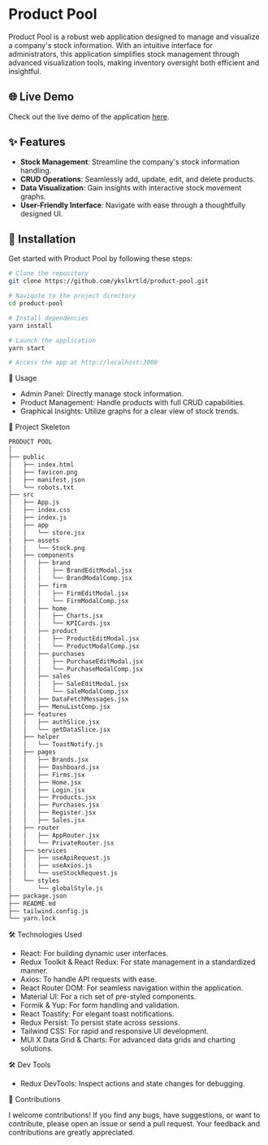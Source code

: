 # Product Pool

  Product Pool is a robust web application designed to manage and visualize a company's stock information. With an intuitive interface for administrators, this application simplifies stock management through advanced visualization tools, making inventory oversight both efficient and insightful.

## 🌐 Live Demo
  Check out the live demo of the application [here](https://product-pool-yksl.vercel.app/).

## ✨ Features

- **Stock Management**: Streamline the company's stock information handling.
- **CRUD Operations**: Seamlessly add, update, edit, and delete products.
- **Data Visualization**: Gain insights with interactive stock movement graphs.
- **User-Friendly Interface**: Navigate with ease through a thoughtfully designed UI.

## 🚀 Installation

  Get started with Product Pool by following these steps:

```bash
# Clone the repository
git clone https://github.com/ykslkrtld/product-pool.git

# Navigate to the project directory
cd product-pool

# Install dependencies
yarn install

# Launch the application
yarn start

# Access the app at http://localhost:3000
```

🔧 Usage

  - Admin Panel: Directly manage stock information.
  - Product Management: Handle products with full CRUD capabilities.
  - Graphical Insights: Utilize graphs for a clear view of stock trends.


📁 Project Skeleton

```bash
PRODUCT POOL
│
├── public
│   ├── index.html
│   ├── favicon.png
│   ├── manifest.json
│   └── robots.txt
├── src
│   ├── App.js
│   ├── index.css
│   ├── index.js
│   ├── app
│   │   └── store.jsx
│   ├── assets
│   │   └── Stock.png
│   ├── components
│   │   ├── brand
│   │   │   ├── BrandEditModal.jsx
│   │   │   └── BrandModalComp.jsx
│   │   ├── firm
│   │   │   ├── FirmEditModal.jsx
│   │   │   └── FirmModalComp.jsx
│   │   ├── home
│   │   │   ├── Charts.jsx
│   │   │   └── KPICards.jsx
│   │   ├── product
│   │   │   ├── ProductEditModal.jsx
│   │   │   └── ProductModalComp.jsx
│   │   ├── purchases
│   │   │   ├── PurchaseEditModal.jsx
│   │   │   └── PurchaseModalComp.jsx
│   │   ├── sales
│   │   │   ├── SaleEditModal.jsx
│   │   │   └── SaleModalComp.jsx
│   │   ├── DataFetchMessages.jsx
│   │   ├── MenuListComp.jsx
│   ├── features
│   │   ├── authSlice.jsx
│   │   └── getDataSlice.jsx
│   ├── helper
│   │   └── ToastNotify.js
│   ├── pages
│   │   ├── Brands.jsx
│   │   ├── Dashboard.jsx
│   │   ├── Firms.jsx
│   │   ├── Home.jsx
│   │   ├── Login.jsx
│   │   ├── Products.jsx
│   │   ├── Purchases.jsx
│   │   ├── Register.jsx
│   │   ├── Sales.jsx
│   ├── router
│   │   ├── AppRouter.jsx
│   │   └── PrivateRouter.jsx
│   ├── services
│   │   ├── useApiRequest.js
│   │   ├── useAxios.js
│   │   └── useStockRequest.js
│   └── styles
│       └── globalStyle.js
├── package.json
├── README.md
├── tailwind.config.js
└── yarn.lock
```

🛠 Technologies Used

  - React: For building dynamic user interfaces.
  - Redux Toolkit & React Redux: For state management in a standardized manner.
  - Axios: To handle API requests with ease.
  - React Router DOM: For seamless navigation within the application.
  - Material UI: For a rich set of pre-styled components.
  - Formik & Yup: For form handling and validation.
  - React Toastify: For elegant toast notifications.
  - Redux Persist: To persist state across sessions.
  - Tailwind CSS: For rapid and responsive UI development.
  - MUI X Data Grid & Charts: For advanced data grids and charting solutions.

🛠️ Dev Tools

  - Redux DevTools: Inspect actions and state changes for debugging.

🤝 Contributions

  I welcome contributions! If you find any bugs, have suggestions, or want to contribute, please open an issue or send a pull request. Your feedback and contributions are greatly appreciated.
